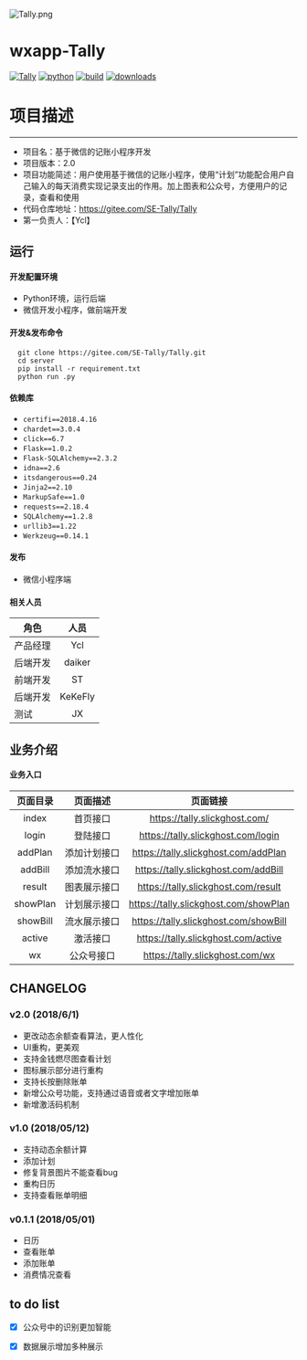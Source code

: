 ![Tally.png](https://upload-images.jianshu.io/upload_images/5443560-61c4d5fbe65e35f4.png?imageMogr2/auto-orient/strip%7CimageView2/2/w/1240)

# wxapp-Tally
[![Tally](https://img.shields.io/badge/Tally-2.0-blue.svg)](https://img.shields.io/badge/Tally-2.0-blue.svg)
[![python](https://img.shields.io/badge/python-2.7-orange.svg)](https://img.shields.io/badge/python-2.7-orange.svg)
[![build](https://img.shields.io/badge/build-passing-brightgreen.svg)](https://img.shields.io/badge/build-passing-brightgreen.svg)
[![downloads](https://img.shields.io/badge/downloads-393k-red.svg)](https://img.shields.io/badge/downloads-393k-red.svg)

# 项目描述
------------

-   项目名：基于微信的记账小程序开发
-   项目版本：2.0
-   项目功能简述：用户使用基于微信的记账小程序，使用“计划”功能配合用户自己输入的每天消费实现记录支出的作用。加上图表和公众号，方便用户的记录，查看和使用
-   代码仓库地址：https://gitee.com/SE-Tally/Tally
-   第一负责人：【Ycl】

运行
------------
####    开发配置环境
-   Python环境，运行后端
-   微信开发小程序，做前端开发

####    开发&发布命令

```
  git clone https://gitee.com/SE-Tally/Tally.git
  cd server
  pip install -r requirement.txt
  python run .py
```

####    依赖库
- `certifi==2018.4.16`
- `chardet==3.0.4`
- `click==6.7`
- `Flask==1.0.2`
- `Flask-SQLAlchemy==2.3.2`
- `idna==2.6`
- `itsdangerous==0.24`
- `Jinja2==2.10`
- `MarkupSafe==1.0`
-  `requests==2.18.4`
- `SQLAlchemy==1.2.8`
- `urllib3==1.22`
- `Werkzeug==0.14.1`
####    发布
-   微信小程序端

####    相关人员

角色|人员
-|:-:
产品经理|Ycl
后端开发|daiker
前端开发|ST
后端开发|KeKeFly
测试|JX

## 业务介绍
#### 业务入口

页面目录|页面描述|页面链接
:-:|:-:|:-:
index|首页接口|https://tally.slickghost.com/
login|登陆接口|https://tally.slickghost.com/login
addPlan|添加计划接口|https://tally.slickghost.com/addPlan
addBill|添加流水接口|https://tally.slickghost.com/addBill
result|图表展示接口|https://tally.slickghost.com/result
showPlan|计划展示接口|https://tally.slickghost.com/showPlan
showBill|流水展示接口|https://tally.slickghost.com/showBill
active|激活接口|https://tally.slickghost.com/active
wx|公众号接口|https://tally.slickghost.com/wx

## CHANGELOG
### v2.0 (2018/6/1)
- 更改动态余额查看算法，更人性化
- UI重构，更美观
- 支持金钱燃尽图查看计划
- 图标展示部分进行重构
- 支持长按删除账单
- 新增公众号功能，支持通过语音或者文字增加账单
- 新增激活码机制

### v1.0 (2018/05/12)
- 支持动态余额计算
- 添加计划
- 修复背景图片不能查看bug
- 重构日历
- 支持查看账单明细

### v0.1.1 (2018/05/01)
- 日历
- 查看账单
- 添加账单
- 消费情况查看


## to do list
- [x] 公众号中的识别更加智能
- [x] 数据展示增加多种展示 



